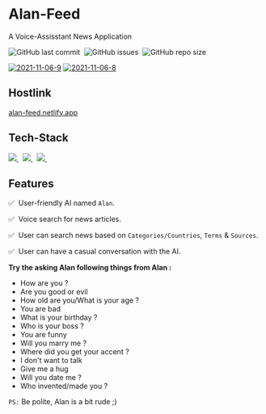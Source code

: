 # Alan-Feed

A Voice-Assisstant News Application

![GitHub last commit](https://img.shields.io/github/last-commit/gurpreet-legend/Alan-Feed?style=for-the-badge)&nbsp;
![GitHub issues](https://img.shields.io/github/issues/gurpreet-legend/Alan-Feed?style=for-the-badge)&nbsp;
![GitHub repo size](https://img.shields.io/github/repo-size/gurpreet-legend/Alan-Feed?style=for-the-badge)

<a href="https://ibb.co/NCYZV1g"><img src="https://i.ibb.co/MSNM28y/2021-11-06-9.png" alt="2021-11-06-9" border="0" target="_black"></a>
<a href="https://ibb.co/PthzZvy"><img src="https://i.ibb.co/zNRHhTg/2021-11-06-8.png" alt="2021-11-06-8" border="0" target="_black"></a><br />

## Hostlink
<a href="https://alan-feed.netlify.app/">alan-feed.netlify.app</a>

## Tech-Stack

<a href="https://reactjs.org/" target="_blank"> <img src="https://img.icons8.com/color/48/000000/react-native.png"/> </a>&nbsp;
<a href="https://mui.com/" target="_blank"> <img src="https://img.icons8.com/color/48/000000/material-ui.png"/> </a>&nbsp;
<a href="https://alan.app/platform" target="_blank"> <img src="https://user-images.githubusercontent.com/75157493/140567265-b892f245-abe3-4480-afd5-83c13e3e74b5.png"/> </a>&nbsp;


## Features 

:white_check_mark: &nbsp;User-friendly AI named `Alan`.

:white_check_mark: &nbsp;Voice search for news articles.

:white_check_mark: &nbsp;User can search news based on `Categories/Countries`, `Terms` & `Sources`.

:white_check_mark: &nbsp;User can have a casual conversation with the AI.

**Try the asking Alan following things from Alan :**

* How are you ?
* Are you good or evil
* How old are you/What is your age ?
* You are bad
* What is your birthday ?
* Who is your boss ?
* You are funny
* Will you marry me ?
* Where did you get your accent ?
* I don't want to talk
* Give me a hug
* Will you date me ?
* Who invented/made you ?

`PS:` Be polite, Alan is a bit rude ;) 

